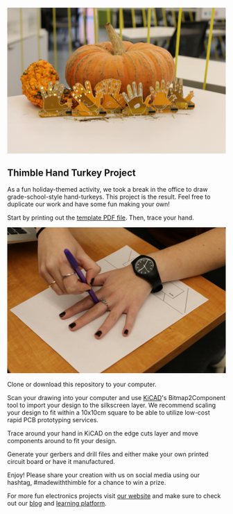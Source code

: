 ![Completed turkeys](turkeys.jpg)

## Thimble Hand Turkey Project
As a fun holiday-themed activity, we took a break in the office to draw grade-school-style hand-turkeys. This project is the result. Feel free to duplicate our work and have some fun making your own!

Start by printing out the [template PDF file](drawPage.pdf). Then, trace your hand.

![Trace your hand](hand_tracing.jpg)

Clone or download this repository to your computer.

Scan your drawing into your computer and use [KiCAD](http://kicad-pcb.org/)'s Bitmap2Component tool to import your design to the silkscreen layer. We recommend scaling your design to fit within a 10x10cm square to be able to utilize low-cost rapid PCB prototyping services.

Trace around your hand in KiCAD on the edge cuts layer and move components around to fit your design.

Generate your gerbers and drill files and either make your own printed circuit board or have it manufactured.

Enjoy! Please share your creation with us on social media using our hashtag, #madewiththimble for a chance to win a prize.

For more fun electronics projects visit [our website](https://www.thimble.io/) and make sure to check out our [blog](https://blog.thimble.io/) and [learning platform](https://learning.thimble.io/).
